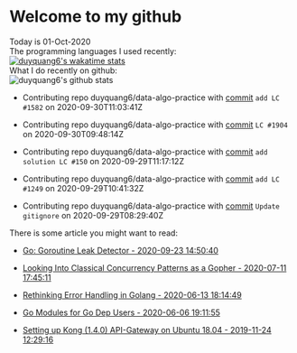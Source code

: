 # Welcome to my github 
Today is 01-Oct-2020\
The programming languages I used recently:\
[![duyquang6's wakatime stats](https://github-readme-stats.vercel.app/api/wakatime?username=duyquang6)](https://github.com/anuraghazra/github-readme-stats)\
What I do recently on github:\
![duyquang6's github stats](https://github-readme-stats.vercel.app/api?username=duyquang6&layout=compact&theme=dark&hide=stars,prs,contribs,issues)

 - Contributing repo duyquang6/data-algo-practice with [commit](https://github.com/duyquang6/data-algo-practice/commit/a39b2b3368f2828b732544190998e1a514eb82da) `add LC #1582` on  2020-09-30T11:03:41Z

 - Contributing repo duyquang6/data-algo-practice with [commit](https://github.com/duyquang6/data-algo-practice/commit/0e726ef06b87e277bc3c0c537e713649531d22aa) `LC #1904` on  2020-09-30T09:48:14Z

 - Contributing repo duyquang6/data-algo-practice with [commit](https://github.com/duyquang6/data-algo-practice/commit/ed06be40dd84f0492c237b90349ca9fa2f86e43a) `add solution LC #150` on  2020-09-29T11:17:12Z

 - Contributing repo duyquang6/data-algo-practice with [commit](https://github.com/duyquang6/data-algo-practice/commit/98f042c0f0b96b2c13eede021f0775502797e73b) `add LC #1249` on  2020-09-29T10:41:32Z

 - Contributing repo duyquang6/data-algo-practice with [commit](https://github.com/duyquang6/data-algo-practice/commit/68e48f20b4557666a4c7d67ab2b940b78ed68b84) `Update gitignore` on  2020-09-29T08:29:40Z

There is some article you might want to read:

 - [Go: Goroutine Leak Detector - 2020-09-23 14:50:40](https://medium.com/a-journey-with-go/go-goroutine-leak-detector-61a949beb88?source=rss-f26b90a8ca4b------2)

 - [Looking Into Classical Concurrency Patterns as a Gopher - 2020-07-11 17:45:11](https://medium.com/swlh/looking-into-classical-concurrency-patterns-as-a-gopher-be32be3b2690?source=rss-1a65837801e2------2)

 - [Rethinking Error Handling in Golang - 2020-06-13 18:14:49](https://medium.com/swlh/rethinking-error-handling-in-golang-eac8160afe4?source=rss-1a65837801e2------2)

 - [Go Modules for Go Dep Users - 2020-06-06 19:11:55](https://medium.com/@sudarakayasindu/go-modules-for-go-dep-users-2f2d983525fc?source=rss-1a65837801e2------2)

 - [Setting up Kong (1.4.0) API-Gateway on Ubuntu 18.04 - 2019-11-24 12:29:16](https://medium.com/@sudarakayasindu/setting-up-kong-1-4-0-api-gateway-on-ubuntu-18-04-a44d65166123?source=rss-1a65837801e2------2)

